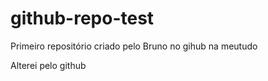 # github-repo-test
 Primeiro repositório criado pelo Bruno no gihub na meutudo

Alterei pelo github
